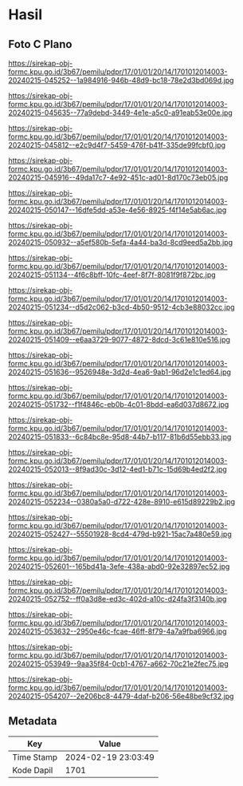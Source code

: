 # Hasil

## Foto C Plano

https://sirekap-obj-formc.kpu.go.id/3b67/pemilu/pdpr/17/01/01/20/14/1701012014003-20240215-045252--1a984916-946b-48d9-bc18-78e2d3bd069d.jpg

https://sirekap-obj-formc.kpu.go.id/3b67/pemilu/pdpr/17/01/01/20/14/1701012014003-20240215-045635--77a9debd-3449-4e1e-a5c0-a91eab53e00e.jpg

https://sirekap-obj-formc.kpu.go.id/3b67/pemilu/pdpr/17/01/01/20/14/1701012014003-20240215-045812--e2c9d4f7-5459-476f-b41f-335de99fcbf0.jpg

https://sirekap-obj-formc.kpu.go.id/3b67/pemilu/pdpr/17/01/01/20/14/1701012014003-20240215-045916--49da17c7-4e92-451c-ad01-8d170c73eb05.jpg

https://sirekap-obj-formc.kpu.go.id/3b67/pemilu/pdpr/17/01/01/20/14/1701012014003-20240215-050147--16dfe5dd-a53e-4e56-8925-f4f14e5ab6ac.jpg

https://sirekap-obj-formc.kpu.go.id/3b67/pemilu/pdpr/17/01/01/20/14/1701012014003-20240215-050932--a5ef580b-5efa-4a44-ba3d-8cd9eed5a2bb.jpg

https://sirekap-obj-formc.kpu.go.id/3b67/pemilu/pdpr/17/01/01/20/14/1701012014003-20240215-051134--4f6c8bff-10fc-4eef-8f7f-8081f9f872bc.jpg

https://sirekap-obj-formc.kpu.go.id/3b67/pemilu/pdpr/17/01/01/20/14/1701012014003-20240215-051234--d5d2c062-b3cd-4b50-9512-4cb3e88032cc.jpg

https://sirekap-obj-formc.kpu.go.id/3b67/pemilu/pdpr/17/01/01/20/14/1701012014003-20240215-051409--e6aa3729-9077-4872-8dcd-3c61e810e516.jpg

https://sirekap-obj-formc.kpu.go.id/3b67/pemilu/pdpr/17/01/01/20/14/1701012014003-20240215-051636--9526948e-3d2d-4ea6-9ab1-96d2e1c1ed64.jpg

https://sirekap-obj-formc.kpu.go.id/3b67/pemilu/pdpr/17/01/01/20/14/1701012014003-20240215-051732--f1f4846c-eb0b-4c01-8bdd-ea6d037d8672.jpg

https://sirekap-obj-formc.kpu.go.id/3b67/pemilu/pdpr/17/01/01/20/14/1701012014003-20240215-051833--6c84bc8e-95d8-44b7-b117-81b6d55ebb33.jpg

https://sirekap-obj-formc.kpu.go.id/3b67/pemilu/pdpr/17/01/01/20/14/1701012014003-20240215-052013--8f9ad30c-3d12-4ed1-b71c-15d69b4ed2f2.jpg

https://sirekap-obj-formc.kpu.go.id/3b67/pemilu/pdpr/17/01/01/20/14/1701012014003-20240215-052234--0380a5a0-d722-428e-8910-e615d89229b2.jpg

https://sirekap-obj-formc.kpu.go.id/3b67/pemilu/pdpr/17/01/01/20/14/1701012014003-20240215-052427--55501928-8cd4-479d-b921-15ac7a480e59.jpg

https://sirekap-obj-formc.kpu.go.id/3b67/pemilu/pdpr/17/01/01/20/14/1701012014003-20240215-052601--165bd41a-3efe-438a-abd0-92e32897ec52.jpg

https://sirekap-obj-formc.kpu.go.id/3b67/pemilu/pdpr/17/01/01/20/14/1701012014003-20240215-052752--ff0a3d8e-ed3c-402d-a10c-d24fa3f3140b.jpg

https://sirekap-obj-formc.kpu.go.id/3b67/pemilu/pdpr/17/01/01/20/14/1701012014003-20240215-053632--2950e46c-fcae-46ff-8f79-4a7a9fba6966.jpg

https://sirekap-obj-formc.kpu.go.id/3b67/pemilu/pdpr/17/01/01/20/14/1701012014003-20240215-053949--9aa35f84-0cb1-4767-a662-70c21e2fec75.jpg

https://sirekap-obj-formc.kpu.go.id/3b67/pemilu/pdpr/17/01/01/20/14/1701012014003-20240215-054207--2e206bc8-4479-4daf-b206-56e48be9cf32.jpg


## Metadata

| Key        | Value               |
| ---------- | ------------------- |
| Time Stamp | 2024-02-19 23:03:49 |
| Kode Dapil | 1701                |



